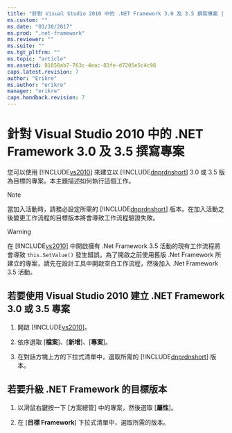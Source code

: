 ```yaml
---
title: "針對 Visual Studio 2010 中的 .NET Framework 3.0 及 3.5 撰寫專案 | Microsoft Docs"
ms.custom: ""
ms.date: "03/30/2017"
ms.prod: ".net-framework"
ms.reviewer: ""
ms.suite: ""
ms.tgt_pltfrm: ""
ms.topic: "article"
ms.assetid: 81858ab7-763c-4eac-83fe-d7205e5c4c98
caps.latest.revision: 7
author: "Erikre"
ms.author: "erikre"
manager: "erikre"
caps.handback.revision: 7
---
```

# 針對 Visual Studio 2010 中的 .NET Framework 3.0 及 3.5 撰寫專案
您可以使用 [!INCLUDE[vs2010](../../../includes/vs2010-md.md)] 來建立以 [!INCLUDE[dnprdnshort](../../../includes/dnprdnshort-md.md)] 3.0 或 3.5 版為目標的專案。本主題描述如何執行這個工作。  
  
> [!NOTE]
>  當加入活動時，請務必設定所需的 [!INCLUDE[dnprdnshort](../../../includes/dnprdnshort-md.md)] 版本。在加入活動之後變更工作流程的目標版本將會導致工作流程驗證失敗。  
  
> [!WARNING]
>  在 [!INCLUDE[vs2010](../../../includes/vs2010-md.md)] 中開啟擁有 .Net Framework 3.5 活動的現有工作流程將會導致 `this.SetValue()` 發生錯誤。為了開啟之前使用舊版 .Net Framework 所建立的專案，請先在設計工具中開啟空白工作流程，然後加入 .Net Framework 3.5 活動。  
  
## 若要使用 Visual Studio 2010 建立 .NET Framework 3.0 或 3.5 專案  
  
1.  開啟 [!INCLUDE[vs2010](../../../includes/vs2010-md.md)]。  
  
2.  依序選取 \[**檔案**\]、\[**新增**\]、\[**專案**\]。  
  
3.  在對話方塊上方的下拉式清單中，選取所需的 [!INCLUDE[dnprdnshort](../../../includes/dnprdnshort-md.md)] 版本。  
  
## 若要升級 .NET Framework 的目標版本  
  
1.  以滑鼠右鍵按一下 \[方案總管\] 中的專案，然後選取 \[**屬性**\]。  
  
2.  在 \[**目標 Framework**\] 下拉式清單中，選取所需的版本。